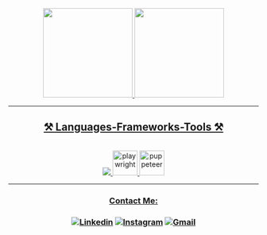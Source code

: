 
<div align="center">
  <a href="https://github.com/edimarmonteiro">
  <img height="180em" src="https://github-readme-stats.vercel.app/api?username=edimarmonteiro&show_icons=true&theme=highcontrast&include_all_commits=true&count_private=true"/>
  <img height="180em" src="https://github-readme-stats.vercel.app/api/top-langs/?username=edimarmonteiro&layout=compact&langs_count=7&theme=highcontrast"/>
</div>

----

<h2 align="center">⚒️ Languages-Frameworks-Tools ⚒️</h2>
<br>
<div align="center">
  <img src="https://skillicons.dev/icons?i=javascript,typescript,python,nodejs,react,opencv,docker,postgresql,vscode,github,git,selenium" />
  <img src="https://cdn.jsdelivr.net/gh/devicons/devicon@latest/icons/playwright/playwright-original.svg" alt="playwright" width="50" height="50"/>   
  <img src="https://cdn.jsdelivr.net/gh/devicons/devicon@latest/icons/puppeteer/puppeteer-original.svg" alt="puppeteer" width="50" height="50"/>
</div>

----

<h3 align="center">Contact Me:<h3/>
<div align="center">
  
[![Linkedin](https://img.shields.io/badge/LinkedIn-0077B5?style=for-the-badge&logo=linkedin&logoColor=white
)](https://www.linkedin.com/in/edimar-pires-monteiro-filho-1b8534231/)
[![Instagram](https://img.shields.io/badge/Instagram-E4405F?style=for-the-badge&logo=instagram&logoColor=white
)](https://www.instagram.com/edimarfilho971/)
[![Gmail](https://img.shields.io/badge/Gmail-D14836?style=for-the-badge&logo=gmail&logoColor=white
)](mailto:edimarfilho971@gmail.com)


</div>
